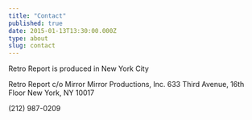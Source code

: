 ```yaml
---
title: "Contact"
published: true
date: 2015-01-13T13:30:00.000Z
type: about
slug: contact
---
```


Retro Report is produced in New York City

Retro Report
c/o Mirror Mirror Productions, Inc.
633 Third Avenue, 16th Floor
New York, NY 10017

(212) 987-0209

